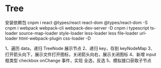 # Tree

安装依赖包
cnpm i react @types/react react-dom @types/react-dom -S
cnpm i webpack webpack-cli webpack-dev-server -D
cnpm i typescript ts-loader source-map-loader style-loader less-loader less file-loader url-loader html-webpack-plugin css-loader -D

1、遍历 data，递归 TreeNode 展示节点
2、递归 key，存到 keyNodeMap
3、打开箭头向下，展示文件打开图标，关闭箭头向右，展示关闭图标
4、新增 input 框类型 checkbox onChange 事件，实现 全选，反选
5、模拟接口获取子节点
